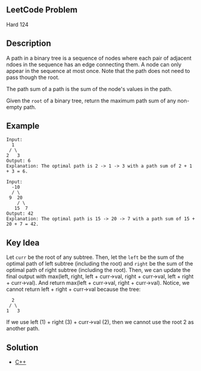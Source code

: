 ## LeetCode Problem
Hard 124

## Description
A path in a binary tree is a sequence of nodes where each pair of adjacent ndoes in the sequence has an edge connecting them. A node can only appear in the sequence at most once. Note that the path does not need to pass though the root.

The path sum of a path is the sum of the node's values in the path.

Given the `root` of a binary tree, return the maximum path sum of any non-empty path.

## Example
```
Input:
  1
 / \
2   3
Output: 6
Explanation: The optimal path is 2 -> 1 -> 3 with a path sum of 2 + 1 + 3 = 6.

Input:
  -10
  / \
 9  20
    / \
   15  7
Output: 42
Explanation: The optimal path is 15 -> 20 -> 7 with a path sum of 15 + 20 + 7 = 42.
```

## Key Idea
Let `curr` be the root of any subtree. Then, let the `left` be the sum of the optimal path of left subtree (including the root) and `right` be the sum of the optimal path of right subtree (including the root). Then, we can update the final output with max(left, right, left + curr->val, right + curr->val, left + right + curr->val). And return max(left + curr->val, right + curr->val). Notice, we cannot return left + right + curr->val because the tree:
```
  2
 / \
1   3
```
If we use left (1) + right (3) + curr->val (2), then we cannot use the root 2 as another path.

## Solution
- [C++](solution.cpp)
